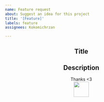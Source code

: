 ```yaml
---
name: Feature request
about: Suggest an idea for this project
title: '[Feature]'
labels: feature
assignees: Kokomichrzan

---
```


<div align=center>

## Title</br>

## Description</br>

Thanks <3</br>
<img height=50px src="https://github.com/Kokomichrzan/Brawdle/blob/Info/Assets/Thanks.gif"></img>
</div>
